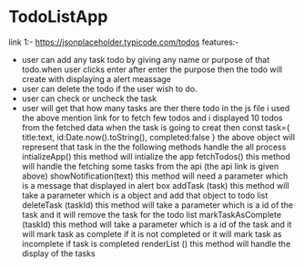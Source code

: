 # TodoListApp
link 1:- https://jsonplaceholder.typicode.com/todos
features:- 
  - user can add any task todo by giving any name or purpose of that todo.when user clicks enter after enter the purpose then the todo will create with displaying a alert meassage
  - user can delete the todo if the user wish to do.
  - user can check or uncheck the task
  - user will get that how many tasks are ther there todo 
in the js file i used the above mention link for to fetch few todos and i displayed 10 todos from the fetched data
when the task is going to creat then
const task={
                title:text,
                id:Date.now().toString(),
                completed:false
            }
the above object will represent that task
in the the following methods handle the all process
intializeApp() this method will intialize the app
fetchTodos() this method will handle the fetching some tasks from the api (the api link is given above)
showNotification(text) this method will need a parameter which is a message that displayed in alert box
addTask (task) this method will take a parameter which is a object and add that object to todo list
deleteTask (taskId) this method will take a parameter which is a id of the task and it will remove the task for the todo list
markTaskAsComplete (taskId) this method will take a parameter which is a id of the task and it will mark task as complete if it is not completed or it will mark task as incomplete if task is completed
renderList () this method will handle the display of the tasks


